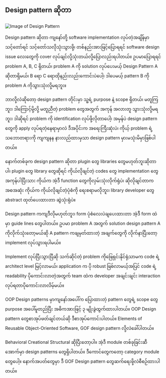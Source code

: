 ## Design pattern ဆိုတာ

![Image of Design Pattern](https://raw.githubusercontent.com/HlaingTinHtun/OOP-Design-Patterns-In-PHP/master/images/Design-Pattern.png)

Design pattern ဆိုတာ ကျနော်တို့ software implementation လုပ်တဲ့အချိန်မှာ သင့်တော်ရင် သင့်တော်သလိုသုံးသွားဖို့၊ တစ်နည်းအားဖြင့်ပြောရရင် software design issue လေးတွေကို cover လုပ်ချင်လို့သုံးတယ်လို့ပြောလည်းရပါတယ်။ ဥပမာပြောရရင် problem A, B, C ရှိတယ်၊ problem A ကို solution လုပ်ပေးမယ့် Design Pattern A ဆိုတာရှိမယ်၊ B ရော C ရောထိုနည်းလည်းကောင်းပဲပေါ့၊ ဒါပေမယ့် pattern B ကို problem A ကိုသွားသုံးလို့မရဘူး။

ဘာလို့လဲဆိုတော့ design pattern တိုင်းမှာ သူ့ရဲ့ purpose နဲ့ scope ရှိတယ်၊ မတူကြဘူး၊ ဒါကြောင့်မို့လို့ မတူညီတဲ့ problem တွေအတွက် အကုန် အလားတူ သွားသုံးလို့မရဘူး၊ ဒါဆိုရင် problem ကို identification လုပ်ဖို့လိုတာပေါ့၊ အမှန်ပဲ design pattern တွေကို apply လုပ်ရတဲ့နေရာမှာလဲ ဒီအပိုင်းက အရေးကြီးဆုံးပဲ၊ ကိုယ့် problem ရဲ့ သဘောတရားကို ကျကျနန နားလည်ထားမှသာ design pattern မှားမသုံးမိမှာဖြစ်ပါတယ်။

နောက်တစ်ခုက design pattern ဆိုတာ plugin တွေ libraries တွေမဟုတ်ဘူးဆိုတာပါ၊ plugin တွေ library တွေဆိုရင် ကိုယ်လိုချင်တဲ့ codes တွေ implementation တွေအကုန်ပါပြီးသား ကိုယ်က အဲ့ဒီ function တွေကိုလှမ်းသုံးလိုက်ရုံပဲ၊ ဆိုလိုချင်တာက အစအဆုံး ကိုယ်က ကိုယ်လိုချင်တဲ့ပုံစံကို ရေးစရာမလိုဘူး၊ library developer တွေ abstract ထုတ်ပေးထားတာ ဆွဲသုံးရုံပဲ။

Design pattern ကကျဒီလိုမဟုတ်ဘူး၊ form ပုံစံလေးပဲချပေးထားတာ အဲ့ဒီ form ထဲမှာ guide lines တွေပါတယ်။ ဥပမာ problem A အတွက် solution design pattern A ကိုလိုက်သုံးတော့မယ်ဆို A pattern ကချမှတ်ထားတဲ့ အချက်တွေကို လိုက်နာပြီးတော့ implement လုပ်သွားရပါမယ်။

Implement လုပ်ပြီးသွားပြီဆို သက်ဆိုင်တဲ့ problem ကိုဖြေရှင်းနိုင်ရုံသာမက code ရဲ့ architect level မြင့်လာမယ်၊ application က ပို robust ဖြစ်လာမယ့်အပြင် code ရဲ့ readability ပိုကောင်းလာတဲ့အတွက် team ထဲက developer အချင်းချင်း interaction လုပ်ရတာပိုကောင်းလာလိမ့်မယ်။

OOP Design patterns မှာကျနော်အပေါ်က ပြောထားတဲ့ pattern တွေရဲ့ scope တွေ purpose အပေါ်မူတည်ပြီး အဓိကအားဖြင့် ၃ မျိုးခွဲထွက်ထားပါတယ်။ OOP Design pattern တွေစာအုပ်ဖတ်ချင်တယ်ဆို ဒီစာအုပ်ကောင်းပါတယ်။ Elements of Reusable Object-Oriented Software, GOF design pattern လို့လဲခေါ်ပါတယ်။

Behavioral
Creational
Structural
ဆိုပြီးတော့ပါ။ အဲ့ဒီ module တစ်ခုခြင်းဆီအောက်မှာ design patterns တွေရှိပါတယ်။ ဒီကောင်တွေကတော့ category module တွေပေါ့။ နောက်အပတ်တွေမှာ ဒီ GOF Design pattern တွေဆက်ရေးဖို့လဲစီစဉ်ထားပါတယ်။
